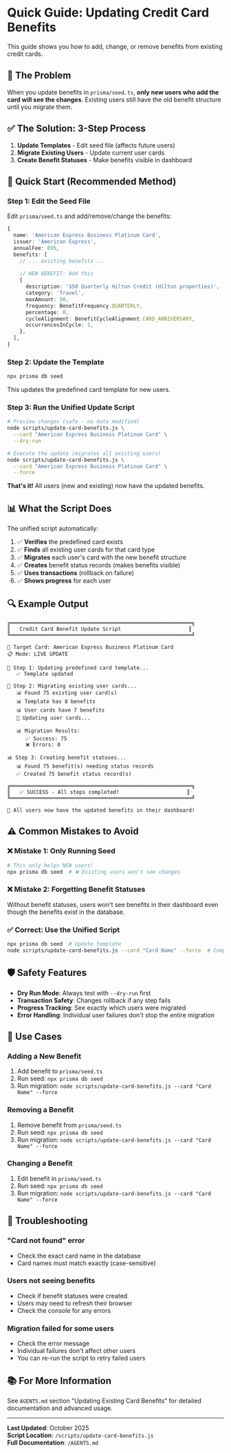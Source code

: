# Quick Guide: Updating Credit Card Benefits

This guide shows you how to add, change, or remove benefits from existing credit cards.

## 🎯 The Problem

When you update benefits in `prisma/seed.ts`, **only new users who add the card will see the changes**. Existing users still have the old benefit structure until you migrate them.

## ✅ The Solution: 3-Step Process

1. **Update Templates** - Edit seed file (affects future users)
2. **Migrate Existing Users** - Update current user cards
3. **Create Benefit Statuses** - Make benefits visible in dashboard

## 🚀 Quick Start (Recommended Method)

### Step 1: Edit the Seed File

Edit `prisma/seed.ts` and add/remove/change the benefits:

```typescript
{
  name: 'American Express Business Platinum Card',
  issuer: 'American Express',
  annualFee: 895,
  benefits: [
    // ... existing benefits ...
    
    // NEW BENEFIT: Add this
    {
      description: '$50 Quarterly Hilton Credit (Hilton properties)',
      category: 'Travel',
      maxAmount: 50,
      frequency: BenefitFrequency.QUARTERLY,
      percentage: 0,
      cycleAlignment: BenefitCycleAlignment.CARD_ANNIVERSARY,
      occurrencesInCycle: 1,
    },
  ],
}
```

### Step 2: Update the Template

```bash
npx prisma db seed
```

This updates the predefined card template for new users.

### Step 3: Run the Unified Update Script

```bash
# Preview changes (safe - no data modified)
node scripts/update-card-benefits.js \
  --card "American Express Business Platinum Card" \
  --dry-run

# Execute the update (migrates all existing users)
node scripts/update-card-benefits.js \
  --card "American Express Business Platinum Card" \
  --force
```

**That's it!** All users (new and existing) now have the updated benefits.

## 📊 What the Script Does

The unified script automatically:

1. ✅ **Verifies** the predefined card exists
2. ✅ **Finds** all existing user cards for that card type
3. ✅ **Migrates** each user's card with the new benefit structure
4. ✅ **Creates** benefit status records (makes benefits visible)
5. ✅ **Uses transactions** (rollback on failure)
6. ✅ **Shows progress** for each user

## 🔍 Example Output

```
╔═══════════════════════════════════════════════════════════╗
║   Credit Card Benefit Update Script                      ║
╚═══════════════════════════════════════════════════════════╝

🎯 Target Card: American Express Business Platinum Card
📋 Mode: LIVE UPDATE

📝 Step 1: Updating predefined card template...
   ✅ Template updated

👥 Step 2: Migrating existing user cards...
   📊 Found 75 existing user card(s)
   📊 Template has 8 benefits
   📊 User cards have 7 benefits
   🔄 Updating user cards...
   
   📊 Migration Results:
      ✅ Success: 75
      ❌ Errors: 0

📊 Step 3: Creating benefit statuses...
   📊 Found 75 benefit(s) needing status records
   ✅ Created 75 benefit status record(s)

╔═══════════════════════════════════════════════════════════╗
║   ✅ SUCCESS - All steps completed!                      ║
╚═══════════════════════════════════════════════════════════╝

🎉 All users now have the updated benefits in their dashboard!
```

## ⚠️ Common Mistakes to Avoid

### ❌ Mistake 1: Only Running Seed
```bash
# This only helps NEW users!
npx prisma db seed  # ❌ Existing users won't see changes
```

### ❌ Mistake 2: Forgetting Benefit Statuses
Without benefit statuses, users won't see benefits in their dashboard even though the benefits exist in the database.

### ✅ Correct: Use the Unified Script
```bash
npx prisma db seed  # Update template
node scripts/update-card-benefits.js --card "Card Name" --force  # Complete migration
```

## 🛡️ Safety Features

- **Dry Run Mode**: Always test with `--dry-run` first
- **Transaction Safety**: Changes rollback if any step fails
- **Progress Tracking**: See exactly which users were migrated
- **Error Handling**: Individual user failures don't stop the entire migration

## 📝 Use Cases

### Adding a New Benefit
1. Add benefit to `prisma/seed.ts`
2. Run seed: `npx prisma db seed`
3. Run migration: `node scripts/update-card-benefits.js --card "Card Name" --force`

### Removing a Benefit
1. Remove benefit from `prisma/seed.ts`
2. Run seed: `npx prisma db seed`
3. Run migration: `node scripts/update-card-benefits.js --card "Card Name" --force`

### Changing a Benefit
1. Edit benefit in `prisma/seed.ts`
2. Run seed: `npx prisma db seed`
3. Run migration: `node scripts/update-card-benefits.js --card "Card Name" --force`

## 🔧 Troubleshooting

### "Card not found" error
- Check the exact card name in the database
- Card names must match exactly (case-sensitive)

### Users not seeing benefits
- Check if benefit statuses were created
- Users may need to refresh their browser
- Check the console for any errors

### Migration failed for some users
- Check the error message
- Individual failures don't affect other users
- You can re-run the script to retry failed users

## 📚 For More Information

See `AGENTS.md` section "Updating Existing Card Benefits" for detailed documentation and advanced usage.

---

**Last Updated**: October 2025  
**Script Location**: `/scripts/update-card-benefits.js`  
**Full Documentation**: `/AGENTS.md`
